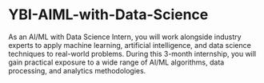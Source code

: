 # YBI-AIML-with-Data-Science
 As an AI/ML with Data Science Intern, you will work alongside industry experts to apply machine learning, artificial intelligence, and data science techniques to real-world problems. During this 3-month internship, you will gain practical exposure to a wide range of AI/ML algorithms, data processing, and analytics methodologies.
